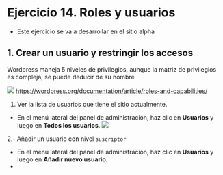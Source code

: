 
# Ejercicio 14. Roles y usuarios
- Este ejercicio se va a desarrollar en el sitio alpha

## 1. Crear un usuario y restringir los accesos
Wordpress maneja 5 niveles de privilegios, aunque la matriz de privilegios es compleja, se puede deducir de su nombre

![](https://i.imgur.com/Ha7kkUM.png)
https://wordpress.org/documentation/article/roles-and-capabilities/

1. Ver la lista de usuarios que tiene el sitio actualmente.
- En el menú lateral  del panel de administración, haz clic en **Usuarios** y luego en **Todos los usuarios**.
![](https://i.imgur.com/nLVp5FF.png)

2.- Añadir un usuario con nivel `suscriptor`
- En el menú lateral  del panel de administración, haz clic en **Usuarios** y luego en **Añadir nuevo usuario**.
- 




<!--stackedit_data:
eyJoaXN0b3J5IjpbMTEyNTY4MDAxOCwtOTE4NTU3NDBdfQ==
-->